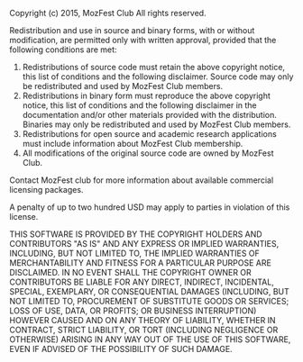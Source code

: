 Copyright (c) 2015, MozFest Club
All rights reserved.

Redistribution and use in source and binary forms, with or without
modification, are permitted only with written approval, provided that the 
following conditions are met: 

1. Redistributions of source code must retain the above copyright notice, this
   list of conditions and the following disclaimer. Source code may only be 
   redistributed and used by MozFest Club members. 
2. Redistributions in binary form must reproduce the above copyright notice,
   this list of conditions and the following disclaimer in the documentation
   and/or other materials provided with the distribution. Binaries may only
   be redistributed and used by MozFest Club members.
3. Redistributions for open source and academic research applications must 
   include information about MozFest Club membership.
4. All modifications of the original source code are owned by MozFest Club.

Contact MozFest club for more information about available commercial licensing 
packages.

A penalty of up to two hundred USD may apply to parties in violation of this 
license.

THIS SOFTWARE IS PROVIDED BY THE COPYRIGHT HOLDERS AND CONTRIBUTORS "AS IS" AND
ANY EXPRESS OR IMPLIED WARRANTIES, INCLUDING, BUT NOT LIMITED TO, THE IMPLIED
WARRANTIES OF MERCHANTABILITY AND FITNESS FOR A PARTICULAR PURPOSE ARE
DISCLAIMED. IN NO EVENT SHALL THE COPYRIGHT OWNER OR CONTRIBUTORS BE LIABLE FOR
ANY DIRECT, INDIRECT, INCIDENTAL, SPECIAL, EXEMPLARY, OR CONSEQUENTIAL DAMAGES
(INCLUDING, BUT NOT LIMITED TO, PROCUREMENT OF SUBSTITUTE GOODS OR SERVICES;
LOSS OF USE, DATA, OR PROFITS; OR BUSINESS INTERRUPTION) HOWEVER CAUSED AND
ON ANY THEORY OF LIABILITY, WHETHER IN CONTRACT, STRICT LIABILITY, OR TORT
(INCLUDING NEGLIGENCE OR OTHERWISE) ARISING IN ANY WAY OUT OF THE USE OF THIS
SOFTWARE, EVEN IF ADVISED OF THE POSSIBILITY OF SUCH DAMAGE. 
